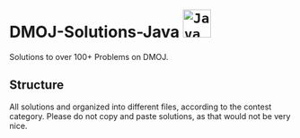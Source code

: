 # DMOJ-Solutions-Java <code><img height="50" src="https://user-images.githubusercontent.com/25181517/117201156-9a724800-adec-11eb-9a9d-3cd0f67da4bc.png" alt="Java" title="Java" /></code>

Solutions to over 100+ Problems on DMOJ.

## Structure
All solutions and organized into different files, according to the contest category.
Please do not copy and paste solutions, as that would not be very nice.
